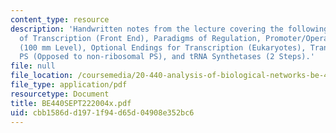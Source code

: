```yaml
---
content_type: resource
description: 'Handwritten notes from the lecture covering the following topics: recap
  of Transcription (Front End), Paradigms of Regulation, Promoter/Operator Region
  (100 mm Level), Optional Endings for Transcription (Eukaryotes), Translation - mRNA-div''d
  PS (Opposed to non-ribosomal PS), and tRNA Synthetases (2 Steps).'
file: null
file_location: /coursemedia/20-440-analysis-of-biological-networks-be-440-fall-2004/cbb1586dd1971f94d65d04908e352bc6_BE440SEPT222004x.pdf
file_type: application/pdf
resourcetype: Document
title: BE440SEPT222004x.pdf
uid: cbb1586d-d197-1f94-d65d-04908e352bc6
---
```


